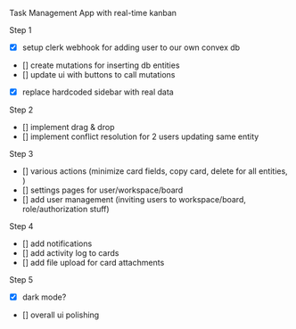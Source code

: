 Task Management App with real-time kanban

Step 1

- [x] setup clerk webhook for adding user to our own convex db
- [] create mutations for inserting db entities
- [] update ui with buttons to call mutations
- [x] replace hardcoded sidebar with real data

Step 2

- [] implement drag & drop
- [] implement conflict resolution for 2 users updating same entity

Step 3

- [] various actions (minimize card fields, copy card, delete for all entities, )
- [] settings pages for user/workspace/board
- [] add user management (inviting users to workspace/board, role/authorization stuff)

Step 4

- [] add notifications
- [] add activity log to cards
- [] add file upload for card attachments

Step 5

- [x] dark mode?
- [] overall ui polishing
